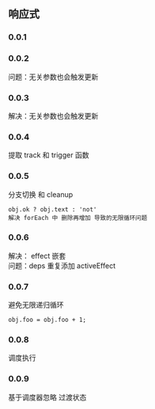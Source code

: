 ## 响应式
### 0.0.1
### 0.0.2 
问题：无关参数也会触发更新
### 0.0.3
解决：无关参数也会触发更新
### 0.0.4
提取 track 和 trigger 函数
### 0.0.5
分支切换 和 cleanup  
```
obj.ok ? obj.text : 'not'
解决 forEach 中 删除再增加 导致的无限循环问题
```
### 0.0.6
解决： effect 嵌套  
问题：deps 重复添加 activeEffect  

### 0.0.7
避免无限递归循环
```
obj.foo = obj.foo + 1;
```
### 0.0.8
调度执行

### 0.0.9
基于调度器忽略 过渡状态
